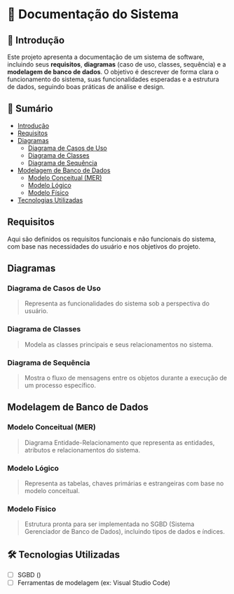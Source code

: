 # 📘 Documentação do Sistema

## 📄 Introdução

Este projeto apresenta a documentação de um sistema de software, incluindo seus **requisitos**, **diagramas** (caso de uso, classes, sequência) e a **modelagem de banco de dados**. O objetivo é descrever de forma clara o funcionamento do sistema, suas funcionalidades esperadas e a estrutura de dados, seguindo boas práticas de análise e design.

## 📌 Sumário

- [Introdução](#-introdução)
- [Requisitos](#-requisitos)
- [Diagramas](#-diagramas)
  - [Diagrama de Casos de Uso](#diagrama-de-casos-de-uso)
  - [Diagrama de Classes](#diagrama-de-classes)
  - [Diagrama de Sequência](#diagrama-de-sequência)
- [Modelagem de Banco de Dados](#-modelagem-de-banco-de-dados)
  - [Modelo Conceitual (MER)](#modelo-conceitual-mer)
  - [Modelo Lógico](#modelo-lógico)
  - [Modelo Físico](#modelo-físico)
- [Tecnologias Utilizadas](#-tecnologias-utilizadas)


##  Requisitos

Aqui são definidos os requisitos funcionais e não funcionais do sistema, com base nas necessidades do usuário e nos objetivos do projeto.

##  Diagramas

### Diagrama de Casos de Uso

> Representa as funcionalidades do sistema sob a perspectiva do usuário.

### Diagrama de Classes

> Modela as classes principais e seus relacionamentos no sistema.

### Diagrama de Sequência

> Mostra o fluxo de mensagens entre os objetos durante a execução de um processo específico.

##  Modelagem de Banco de Dados

### Modelo Conceitual (MER)

> Diagrama Entidade-Relacionamento que representa as entidades, atributos e relacionamentos do sistema.

### Modelo Lógico

> Representa as tabelas, chaves primárias e estrangeiras com base no modelo conceitual.

### Modelo Físico

> Estrutura pronta para ser implementada no SGBD (Sistema Gerenciador de Banco de Dados), incluindo tipos de dados e índices.

## 🛠 Tecnologias Utilizadas

- [ ] SGBD ()
- [ ] Ferramentas de modelagem (ex: Visual Studio Code)